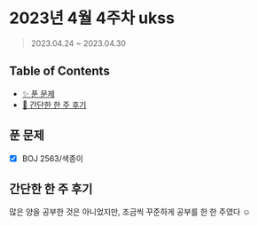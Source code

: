 # 2023년 4월 4주차 ukss

> 2023.04.24 ~ 2023.04.30

## Table of Contents

- [✨ 푼 문제](#푼-문제)
- [🤔 간단한 한 주 후기](#간단한-한-주-후기)

## 푼 문제

<!-- 📕 백준 : BOJ 문제번호/문제제목 e.g. BOJ 2577/숫자의 개수 -->
<!-- 📗 프로그래머스 : PRO 문제번호/문제제목 e.g. PRO 120812/최빈값 구하기 -->
<!-- 백준허브를 사용하시면 프로그래머스의 문제번호도 확인하실 수 있습니다 -->

- [x] BOJ 2563/색종이

## 간단한 한 주 후기

<!-- 한 주 후기를 간단하게 작성해주세요 ! -->

많은 양을 공부한 것은 아니었지만, 조금씩 꾸준하게 공부를 한 한 주였다 ☺️
